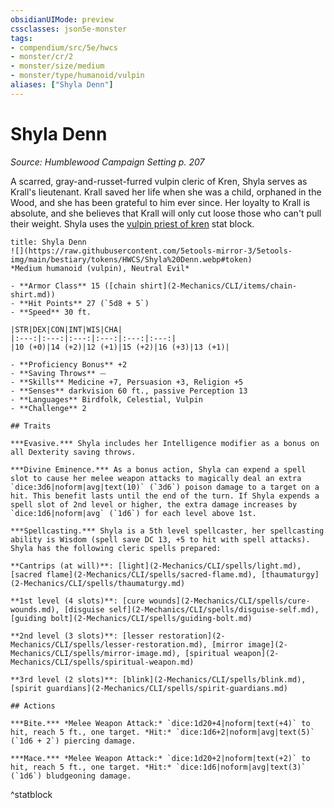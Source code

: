 ```yaml
---
obsidianUIMode: preview
cssclasses: json5e-monster
tags:
- compendium/src/5e/hwcs
- monster/cr/2
- monster/size/medium
- monster/type/humanoid/vulpin
aliases: ["Shyla Denn"]
---
```

# Shyla Denn
*Source: Humblewood Campaign Setting p. 207*  

A scarred, gray-and-russet-furred vulpin cleric of Kren, Shyla serves as Krall's lieutenant. Krall saved her life when she was a child, orphaned in the Wood, and she has been grateful to him ever since. Her loyalty to Krall is absolute, and she believes that Krall will only cut loose those who can't pull their weight. Shyla uses the [vulpin priest of kren](2-Mechanics/CLI/bestiary/humanoid/vulpin-priest-of-kren-hwcs.md) stat block.

```ad-statblock
title: Shyla Denn
![](https://raw.githubusercontent.com/5etools-mirror-3/5etools-img/main/bestiary/tokens/HWCS/Shyla%20Denn.webp#token)
*Medium humanoid (vulpin), Neutral Evil*

- **Armor Class** 15 ([chain shirt](2-Mechanics/CLI/items/chain-shirt.md))
- **Hit Points** 27 (`5d8 + 5`)
- **Speed** 30 ft.

|STR|DEX|CON|INT|WIS|CHA|
|:---:|:---:|:---:|:---:|:---:|:---:|
|10 (+0)|14 (+2)|12 (+1)|15 (+2)|16 (+3)|13 (+1)|

- **Proficiency Bonus** +2
- **Saving Throws** ⏤
- **Skills** Medicine +7, Persuasion +3, Religion +5
- **Senses** darkvision 60 ft., passive Perception 13
- **Languages** Birdfolk, Celestial, Vulpin
- **Challenge** 2

## Traits

***Evasive.*** Shyla includes her Intelligence modifier as a bonus on all Dexterity saving throws.

***Divine Eminence.*** As a bonus action, Shyla can expend a spell slot to cause her melee weapon attacks to magically deal an extra `dice:3d6|noform|avg|text(10)` (`3d6`) poison damage to a target on a hit. This benefit lasts until the end of the turn. If Shyla expends a spell slot of 2nd level or higher, the extra damage increases by `dice:1d6|noform|avg` (`1d6`) for each level above 1st.

***Spellcasting.*** Shyla is a 5th level spellcaster, her spellcasting ability is Wisdom (spell save DC 13, +5 to hit with spell attacks). Shyla has the following cleric spells prepared:

**Cantrips (at will)**: [light](2-Mechanics/CLI/spells/light.md), [sacred flame](2-Mechanics/CLI/spells/sacred-flame.md), [thaumaturgy](2-Mechanics/CLI/spells/thaumaturgy.md)

**1st level (4 slots)**: [cure wounds](2-Mechanics/CLI/spells/cure-wounds.md), [disguise self](2-Mechanics/CLI/spells/disguise-self.md), [guiding bolt](2-Mechanics/CLI/spells/guiding-bolt.md)

**2nd level (3 slots)**: [lesser restoration](2-Mechanics/CLI/spells/lesser-restoration.md), [mirror image](2-Mechanics/CLI/spells/mirror-image.md), [spiritual weapon](2-Mechanics/CLI/spells/spiritual-weapon.md)

**3rd level (2 slots)**: [blink](2-Mechanics/CLI/spells/blink.md), [spirit guardians](2-Mechanics/CLI/spells/spirit-guardians.md)

## Actions

***Bite.*** *Melee Weapon Attack:* `dice:1d20+4|noform|text(+4)` to hit, reach 5 ft., one target. *Hit:* `dice:1d6+2|noform|avg|text(5)` (`1d6 + 2`) piercing damage.

***Mace.*** *Melee Weapon Attack:* `dice:1d20+2|noform|text(+2)` to hit, reach 5 ft., one target. *Hit:* `dice:1d6|noform|avg|text(3)` (`1d6`) bludgeoning damage.
```
^statblock